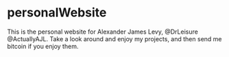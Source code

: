 # personalWebsite


This is the personal website for Alexander James Levy, @DrLeisure @ActuallyAJL. Take a look around and enjoy my projects, and then send me bitcoin if you enjoy them.